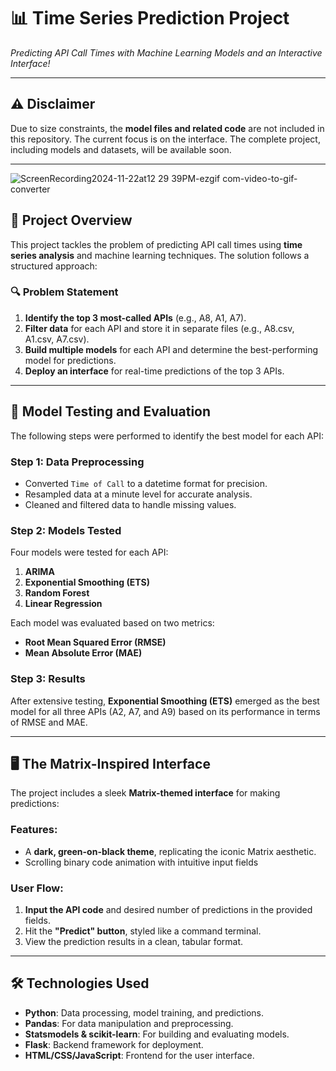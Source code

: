 # 📊 **Time Series Prediction Project**  
*Predicting API Call Times with Machine Learning Models and an Interactive Interface!*  

---

## ⚠️ **Disclaimer**  
Due to size constraints, the **model files and related code** are not included in this repository. The current focus is on the interface. The complete project, including models and datasets, will be available soon.  

---

![ScreenRecording2024-11-22at12 29 39PM-ezgif com-video-to-gif-converter](https://github.com/user-attachments/assets/48fed3dc-ac40-4aac-9280-334d415c41b7)


## 🧠 **Project Overview**  
This project tackles the problem of predicting API call times using **time series analysis** and machine learning techniques. The solution follows a structured approach:  

### 🔍 **Problem Statement**  
1. **Identify the top 3 most-called APIs** (e.g., A8, A1, A7).  
2. **Filter data** for each API and store it in separate files (e.g., A8.csv, A1.csv, A7.csv).  
3. **Build multiple models** for each API and determine the best-performing model for predictions.  
4. **Deploy an interface** for real-time predictions of the top 3 APIs.  

---

## 🧪 **Model Testing and Evaluation**  
The following steps were performed to identify the best model for each API:  

### Step 1: Data Preprocessing  
- Converted `Time of Call` to a datetime format for precision.  
- Resampled data at a minute level for accurate analysis.  
- Cleaned and filtered data to handle missing values.  

### Step 2: Models Tested  
Four models were tested for each API:  
1. **ARIMA**  
2. **Exponential Smoothing (ETS)**  
3. **Random Forest**  
4. **Linear Regression**  

Each model was evaluated based on two metrics:  
- **Root Mean Squared Error (RMSE)**  
- **Mean Absolute Error (MAE)**  

### Step 3: Results  
After extensive testing, **Exponential Smoothing (ETS)** emerged as the best model for all three APIs (A2, A7, and A9) based on its performance in terms of RMSE and MAE.  

---

## 🖥️ **The Matrix-Inspired Interface**  
The project includes a sleek **Matrix-themed interface** for making predictions:  

### **Features**:  
- A **dark, green-on-black theme**, replicating the iconic Matrix aesthetic.  
- Scrolling binary code animation with intuitive input fields 

### **User Flow**:  
1. **Input the API code** and desired number of predictions in the provided fields.  
2. Hit the **"Predict" button**, styled like a command terminal.  
3. View the prediction results in a clean, tabular format.

   
---

## 🛠️ **Technologies Used**  
- **Python**: Data processing, model training, and predictions.  
- **Pandas**: For data manipulation and preprocessing.  
- **Statsmodels & scikit-learn**: For building and evaluating models.  
- **Flask**: Backend framework for deployment.  
- **HTML/CSS/JavaScript**: Frontend for the user interface.

